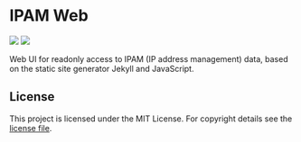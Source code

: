# IPAM Web

[![](https://img.shields.io/github/issues-raw/alehaa/ipam-web.svg?style=flat-square)](https://github.com/alehaa/ipam-web/issues)
[![](https://img.shields.io/badge/license-MIT-blue.svg?style=flat-square)](LICENSE)

Web UI for readonly access to IPAM (IP address management) data, based on the
static site generator Jekyll and JavaScript.


## License

This project is licensed under the MIT License. For copyright details see the
[license file](LICENSE).
